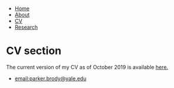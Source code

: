 <html>
	<head>
		<!-- link to main stylesheet -->
		<link rel="stylesheet" type="text/css" href="/css/main.css">
	</head>
	<body>
		<nav>
    		<ul>
        		<li><a href="/">Home</a></li>
	        	<li><a href="/about">About</a></li>
        		<li><a href="/cv">CV</a></li>
        		<li><a href="/blog">Research</a></li>
    		</ul>
		</nav>
		<div class="container">
    		<div class="blurb">
        		<h1> CV section </h1>
				<p> The current version of my CV as of October 2019 is available <a href="/CV_Brody.pdf" target="_blank">here.</a></p>
    		</div><!-- /.blurb -->
		</div><!-- /.container -->
		<footer>
    		<ul>
        		<li><a href="mailto:parker.brody@yale.edu">email:parker.brody@yale.edu</a></li>
        		<!-- <li><a href="https://github.com/hankquinlan">github.com/hankquinlan</a></li> -->
			</ul>
		</footer>
	</body>
</html>
